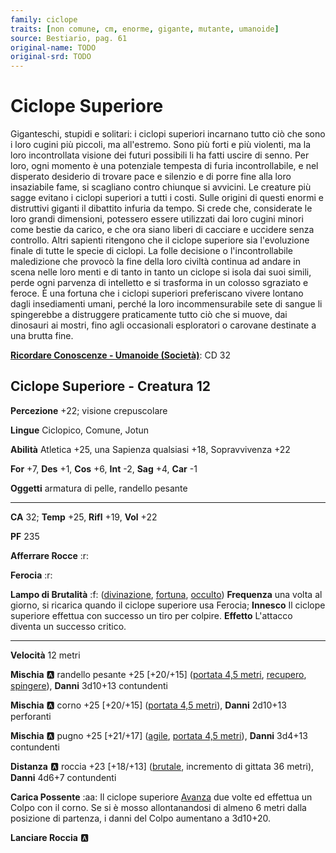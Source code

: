 ```yaml
---
family: ciclope
traits: [non comune, cm, enorme, gigante, mutante, umanoide]
source: Bestiario, pag. 61
original-name: TODO
original-srd: TODO
---
```


# Ciclope Superiore

Giganteschi, stupidi e solitari: i ciclopi superiori incarnano tutto ciò che sono i loro cugini più piccoli, ma all'estremo. Sono più forti e più violenti, ma la loro incontrollata visione dei futuri possibili li ha fatti uscire di senno. Per loro, ogni momento è una potenziale tempesta di furia incontrollabile, e nel disperato desiderio di trovare pace e silenzio e di porre fine alla loro insaziabile fame, si scagliano contro chiunque si avvicini. Le creature più sagge evitano i ciclopi superiori a tutti i costi. Sulle origini di questi enormi e distruttivi giganti il dibattito infuria da tempo. Si crede che, considerate le loro grandi dimensioni, potessero essere utilizzati dai loro cugini minori come bestie da carico, e che ora siano liberi di cacciare e uccidere senza controllo. Altri sapienti ritengono che il ciclope superiore sia l'evoluzione finale di tutte le specie di ciclopi. La folle decisione o l'incontrollabile maledizione che provocò la fine della loro civiltà continua ad andare in scena nelle loro menti e di tanto in tanto un ciclope si isola dai suoi simili, perde ogni parvenza di intelletto e si trasforma in un colosso sgraziato e feroce. È una fortuna che i ciclopi superiori preferiscano vivere lontano dagli insediamenti umani, perché la loro incommensurabile sete di sangue li spingerebbe a distruggere praticamente tutto ciò che si muove, dai dinosauri ai mostri, fino agli occasionali esploratori o carovane destinate a una brutta fine.

**[Ricordare Conoscenze - Umanoide (Società)](/azioni/ricordare-conoscenze)**: CD 32

## Ciclope Superiore - Creatura 12

**Percezione** +22; visione crepuscolare

**Lingue** Ciclopico, Comune, Jotun

**Abilità** Atletica +25, una Sapienza qualsiasi +18, Sopravvivenza +22

**For** +7, **Des** +1, **Cos** +6, **Int** -2, **Sag** +4, **Car** -1

**Oggetti** armatura di pelle, randello pesante

***

**CA** 32; **Temp** +25, **Rifl** +19, **Vol** +22

**PF** 235

**Afferrare Rocce** :r:

**Ferocia** :r:

**Lampo di Brutalità** :f: ([divinazione](/tratti/divinazione), [fortuna](/tratti/fortuna), [occulto](/tratti/occulto)) **Frequenza** una volta al giorno, si ricarica quando il ciclope superiore usa Ferocia; **Innesco** Il ciclope superiore effettua con successo un tiro per colpire. **Effetto** L'attacco diventa un successo critico.

***

**Velocità** 12 metri

**Mischia** :a: randello pesante +25 \[+20/+15] ([portata 4,5 metri](/tratti/portata), [recupero](/tratti/recupero), [spingere](/tratti/spingere)), **Danni** 3d10+13 contundenti

**Mischia** :a: corno +25 \[+20/+15] ([portata 4,5 metri](/tratti/portata)), **Danni** 2d10+13 perforanti

**Mischia** :a: pugno +25 \[+21/+17] ([agile](/tratti/agile), [portata 4,5 metri](/tratti/portata)), **Danni** 3d4+13 contundenti

**Distanza** :a: roccia +23 \[+18/+13] ([brutale](/tratti/brutale), incremento di gittata 36 metri), **Danni** 4d6+7 contundenti

**Carica Possente** :aa:  Il ciclope superiore [Avanza](/azioni/avanzare) due volte ed effettua un Colpo con il corno. Se si è mosso allontanandosi di almeno 6 metri dalla posizione di partenza, i danni del Colpo aumentano a 3d10+20.

**Lanciare Roccia** :a:
